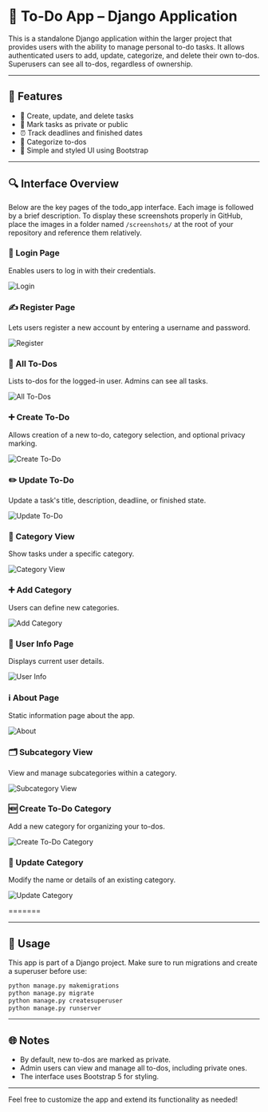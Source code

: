# 📂 To-Do App – Django Application

This is a standalone Django application within the larger project that provides users with the ability to manage personal to-do tasks. It allows authenticated users to add, update, categorize, and delete their own to-dos. Superusers can see all to-dos, regardless of ownership.

---

## 🔧 Features

- 📆 Create, update, and delete tasks
- 🔑 Mark tasks as private or public
- ⏰ Track deadlines and finished dates
- 📂 Categorize to-dos
- 🌟 Simple and styled UI using Bootstrap

---

## 🔍 Interface Overview

Below are the key pages of the todo_app interface. Each image is followed by a brief description. To display these screenshots properly in GitHub, place the images in a folder named `/screenshots/` at the root of your repository and reference them relatively.

### 🔑 Login Page
Enables users to log in with their credentials.

![Login](screenshots/loginhtml.png)

### ✍️ Register Page
Lets users register a new account by entering a username and password.

![Register](screenshots/registerhtml.png)

### 📄 All To-Dos
Lists to-dos for the logged-in user. Admins can see all tasks.

![All To-Dos](screenshots/alltodoshtml.png)

### ➕ Create To-Do
Allows creation of a new to-do, category selection, and optional privacy marking.

![Create To-Do](screenshots/createtodohtml.png)

### ✏️ Update To-Do
Update a task's title, description, deadline, or finished state.

![Update To-Do](screenshots/updatehtml.png)

### 📂 Category View
Show tasks under a specific category.

![Category View](screenshots/categoryviewhtml.png)

### ➕ Add Category
Users can define new categories.

![Add Category](screenshots/newcategoryhtml.png)

### 👤 User Info Page
Displays current user details.

![User Info](screenshots/userinformationhtml.png)

### ℹ️ About Page
Static information page about the app.

![About](screenshots/abouthtml.png)

### 🗂️ Subcategory View
View and manage subcategories within a category.

![Subcategory View](screenshots/subcategoryviewhtml.png)

### 🆕 Create To-Do Category
Add a new category for organizing your to-dos.

![Create To-Do Category](screenshots/createtodocategoryhtml.png)


### 🔄 Update Category
Modify the name or details of an existing category.

![Update Category](screenshots/updatecategoryhtml.png)

=======


---

## 🚀 Usage

This app is part of a Django project. Make sure to run migrations and create a superuser before use:

```bash
python manage.py makemigrations
python manage.py migrate
python manage.py createsuperuser
python manage.py runserver
```

---

## 🌐 Notes

- By default, new to-dos are marked as private.
- Admin users can view and manage all to-dos, including private ones.
- The interface uses Bootstrap 5 for styling.

---

Feel free to customize the app and extend its functionality as needed!

